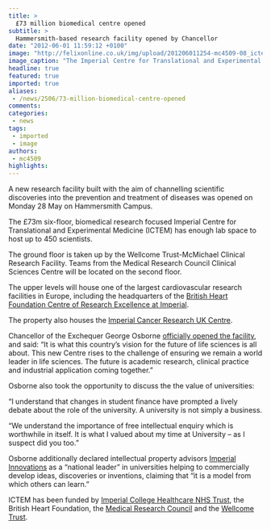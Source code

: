 ```yaml
---
title: >
  £73 million biomedical centre opened
subtitle: >
  Hammersmith-based research facility opened by Chancellor
date: "2012-06-01 11:59:12 +0100"
image: "http://felixonline.co.uk/img/upload/201206011254-mc4509-08_ictem_buildingmisc_60.jpg"
image_caption: "The Imperial Centre for Translational and Experimental Medicine is located on Hammersmith Campus"
headline: true
featured: true
imported: true
aliases:
 - /news/2506/73-million-biomedical-centre-opened
comments:
categories:
 - news
tags:
 - imported
 - image
authors:
 - mc4509
highlights:
---
```


A new research facility built with the aim of channelling scientific discoveries into the prevention and treatment of diseases was opened on Monday 28 May on Hammersmith Campus.

The £73m six-floor, biomedical research focused Imperial Centre for Translational and Experimental Medicine (ICTEM) has enough lab space to host up to 450 scientists.

The ground floor is taken up by the Wellcome Trust-McMichael Clinical Research Facility. Teams from the Medical Research Council Clinical Sciences Centre will be located on the second floor.

The upper levels will house one of the largest cardiovascular research facilities in Europe, including the headquarters of the [British Heart Foundation Centre of Research Excellence at Imperial](http://www3.imperial.ac.uk/bhfcre).

The property also houses the [Imperial Cancer Research UK Centre](http://aboutus.cancerresearchuk.org/what-we-do/research/research-near-you/london-cruk-centres/imperial-college/).

Chancellor of the Exchequer George Osborne [officially opened the facility](http://www.hm-treasury.gov.uk/speech_chx_280512.htm), and said: “It is what this country’s vision for the future of life sciences is all about. This new Centre rises to the challenge of ensuring we remain a world leader in life sciences. The future is academic research, clinical practice and industrial application coming together.”

Osborne also took the opportunity to discuss the the value of universities:

“I understand that changes in student finance have prompted a lively debate about the role of the university. A university is not simply a business.

“We understand the importance of free intellectual enquiry which is worthwhile in itself. It is what I valued about my time at University – as I suspect did you too.”

Osborne additionally declared intellectual property advisors [Imperial Innovations](http://www.imperialinnovations.co.uk/) as a “national leader” in universities helping to commercially develop ideas, discoveries or inventions, claiming that “it is a model from which others can learn.”

ICTEM has been funded by [Imperial College Healthcare NHS Trust](http://www.imperial.nhs.uk/), the British Heart Foundation, the [Medical Research Council](http://www.mrc.ac.uk/index.htm) and the [Wellcome Trust](http://www.wellcome.ac.uk/).
